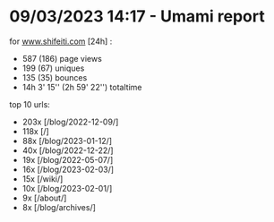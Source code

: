 # 09/03/2023 14:17 - Umami report
for www.shifeiti.com [24h] :

 - 587 (186) page views
 - 199 (67) uniques
 - 135 (35) bounces
 - 14h 3' 15'' (2h 59' 22'') totaltime


top 10 urls:
 - 203x [/blog/2022-12-09/]
 - 118x [/]
 - 88x [/blog/2023-01-12/]
 - 40x [/blog/2022-12-22/]
 - 19x [/blog/2022-05-07/]
 - 16x [/blog/2023-02-03/]
 - 15x [/wiki/]
 - 10x [/blog/2023-02-01/]
 - 9x [/about/]
 - 8x [/blog/archives/]


